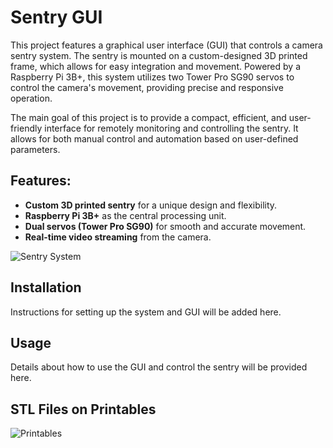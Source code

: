 # Sentry GUI

This project features a graphical user interface (GUI) that controls a camera sentry system. The sentry is mounted on a custom-designed 3D printed frame, which allows for easy integration and movement. Powered by a Raspberry Pi 3B+, this system utilizes two Tower Pro SG90 servos to control the camera's movement, providing precise and responsive operation.

The main goal of this project is to provide a compact, efficient, and user-friendly interface for remotely monitoring and controlling the sentry. It allows for both manual control and automation based on user-defined parameters.

## Features:
- **Custom 3D printed sentry** for a unique design and flexibility.
- **Raspberry Pi 3B+** as the central processing unit.
- **Dual servos (Tower Pro SG90)** for smooth and accurate movement.
- **Real-time video streaming** from the camera.

![Sentry System](./Screenshot.png)

## Installation
Instructions for setting up the system and GUI will be added here.

## Usage
Details about how to use the GUI and control the sentry will be provided here.

## STL Files on Printables
![Printables](https://www.printables.com/model/1177537-camera-module-3-sentry/files)


